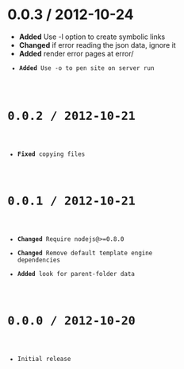 
0.0.3 / 2012-10-24
==================

  * **Added** Use -l option to create symbolic links
  * **Changed** if error reading the json data, ignore it
  * **Added** render error pages at error/<code>
  * **Added** Use -o to pen site on server run

0.0.2 / 2012-10-21
==================

  * **Fixed** copying files

0.0.1 / 2012-10-21
==================

  * **Changed** Require nodejs@>=0.8.0
  * **Changed** Remove default template engine dependencies
  * **Added** look for parent-folder data

0.0.0 / 2012-10-20
==================

  * Initial release
